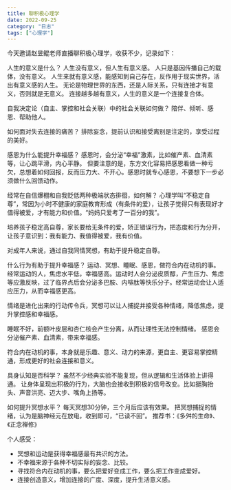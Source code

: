 ```yaml
---
title: 聊积极心理学 
date: 2022-09-25
category: "日志"
tags: ["心理学"]
---
```

今天邀请赵昱鲲老师直播聊积极心理学，收获不少，记录如下：

人生的意义是什么？
人生没有意义，但人生有意义感。
人只是基因传播自己的载体，没有意义。
人生来就有意义感，能感知到自己存在，反作用于现实世界，活出有意义感的人生。
无论是物理世界的东西，还是人际关系，只有连接才有意义，否则就是无意义。
连接越多越有意义，人生的意义是一个连接复合体。

自我决定论（自主、掌控和社会关联）中的社会关联如何做？
陪伴、倾听、感恩、帮助他人。

如何面对失去连接的痛苦？
排除妄念，提前认识和接受离别是注定的，享受过程的美好。

感恩为什么能提升幸福感？
感恩时，会分泌“幸福”激素，比如催产素、血清素等，让心跳平滑，内心平静。
但要注意的是，东方文化容易把感恩看做一种亏欠，总想着如何回报，反而压力大、不开心。感恩时就专心感恩，不要想下一步必须做什么回馈动作。

经常在自信爆棚和自我贬低两种极端状态徘徊，如何解？
心理学叫“不稳定自尊”，常因为小时不健康的家庭教育形成（有条件的爱），让孩子觉得只有表现好才值得被爱，才有能力和价值。“妈妈只爱考了一百分的我”。

培养孩子稳定高自尊，家长要给无条件的爱，矫正错误行为，把态度和行为分开，让孩子意识到：我有能力、我值得被爱，我有价值。 

对成年人来说，通过自我同情冥想，有助于提升稳定自尊。

什么行为有助于提升幸福感？
运动、冥想、睡眠、感恩，做符合内在动机的事。
经常运动的人，焦虑水平低，幸福感高。运动时人会分泌皮质醇，产生压力、焦虑等应激反映，过了临界点后会分泌多巴胺、内啡肽等快乐分子。经常运动会让人适应压力，从而幸福感更高。

情绪是进化出来的行动传令兵，冥想可以让人捕捉并接受各种情绪，降低焦虑，提升掌控感和幸福感。

睡眠不好，前额叶皮层和杏仁核会产生分离，从而让理性无法控制情绪。
感恩会分泌催产素、血清素，带来幸福感。

符合内在动机的事，本身就是乐趣、意义、动力的来源，更自主、更容易掌控精通，形成更好的社会连接和意义。

具身认知是否科学？
虽然不少经典实验不能复现，但从逻辑和生活体验上讲得通。
让身体呈现出积极的行为，大脑也会接收到积极的信号改变。比如挺胸抬头、声音洪亮、迈大步、嘴角上扬等。

如何提升冥想水平？
每天冥想30分钟，三个月后应该有效果。
把冥想捕捉的情绪，认为是脑神经元在放电，收到即可，“已读不回”。
推荐书：《多舛的生命》、《正念禅修》


个人感受：
- 冥想和运动是获得幸福感最有共识的方法。
- 不幸福来源于各种不切实际的妄念、比较。
- 寻找符合内在动机的事，要么把爱好变成工作，要么把工作变成爱好。
- 连接创造意义，增加连接的广度、深度，提升生活意义感。

